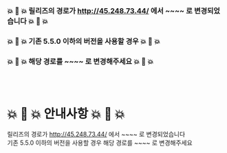 ### 💥 🚨 💥 릴리즈의 경로가 http://45.248.73.44/ 에서 ~~~~ 로 변경되었습니다 💥 🚨 💥
### 💥 🚨 💥 기존 5.5.0 이하의 버전을 사용할 경우 💥 🚨 💥
### 💥 🚨 💥 해당 경로를 ~~~~ 로 변경해주세요 💥 🚨 💥


<br><br>

# 💥 🚨 💥 안내사항 💥 🚨 💥
릴리즈의 경로가 http://45.248.73.44/ 에서 ~~~~ 로 변경되었습니다  
기존 5.5.0 이하의 버전을 사용할 경우 해당 경로를 ~~~~ 로 변경해주세요
